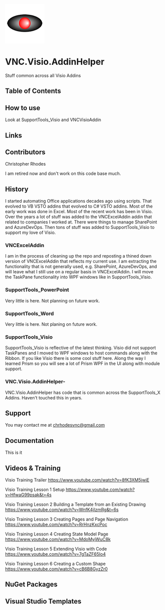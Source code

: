 <p>
  <img src="VNC.png">
</p>

# VNC.Visio.AddinHelper

Stuff common across all Visio Addins

## Table of Contents
  
## How to use

Look at SupportTools_Visio and VNCVisioAddin

## Links

## Contributors

Christopher Rhodes

I am retired now and don't work on this code base much.
  
## History
I started automating Office applications decades ago using scripts.  That evolved to VB VSTO addins that evolved to C# VSTO addins.  Most of the early work was done in Excel.  Most of the recent work has been in Visio.  Over the years a lot of stuff was added to the VNCExcelAddin addin that related to companies I worked at.  There were things to manage SharePoint and AzureDevOps.  Then tons of stuff was added to SupportTools_Visio to support my love of Visio. 

### VNCExcelAddin

I am in the process of cleaning up the repo and reposting a thined down version of VNCExcelAddin that reflects my current use.  I am extracting the functionality that is not generally used, e.g. SharePoint, AzureDevOps, and will leave what I still use on a regular basis in VNCExcelAddin.  I will move the TaskPane functionality into WPF windows like in SupportTools_Visio.

### SupportTools_PowerPoint

Very little is here.  Not planning on future work.

### SupportTools_Word

Very little is here.  Not planing on future work.

### SupportTools_Visio

SupportTools_Visio is reflective of the latest thinking.  Visio did not support TaskPanes and I moved to WPF windows to host commands along with the Ribbon.  If you like Visio there is some cool stuff here.  Along the way I learned Prism so you will see a lot of Prism WPF in the UI along with module support.

### VNC.Visio.AddinHelper-

VNC.Visio.AddinHelper has code that is common across the SupportTools_X Addins.  Haven't touched this in years.

## Support

You may contact me at chrhodesvnc@gmail.com

## Documentation

This is it

## Videos &amp; Training

Visio Training Trailer
https://www.youtube.com/watch?v=8fK3XM5jwiE

Visio Training Lesson 1 Setup
https://www.youtube.com/watch?v=HfwaG99psak&t=4s

Visio Training Lesson 2 Building a Template from an Existing Drawing
https://www.youtube.com/watch?v=WnfK4jIzmRg&t=6s

Visio Training Lesson 3 Creating Pages and Page Navigation
https://www.youtube.com/watch?v=RrHnzKxcPoc

Visio Training Lesson 4 Creating State Model Page
https://www.youtube.com/watch?v=MdoMyjWuC8k

Visio Training Lesson 5 Extending Visio with Code
https://www.youtube.com/watch?v=7gTaZF65Io4

Visio Training Lesson 6 Creating a Custom Shape
https://www.youtube.com/watch?v=cB6B8GyzZr0

## NuGet Packages

## Visual Studio Templates

